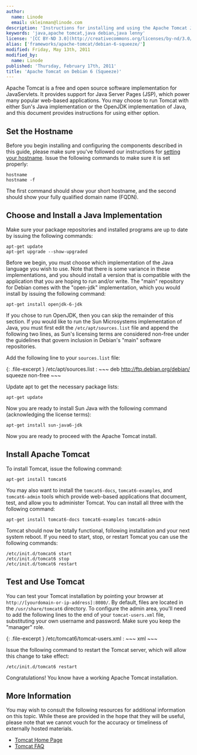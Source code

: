 ```yaml
---
author:
  name: Linode
  email: skleinman@linode.com
description: 'Instructions for installing and using the Apache Tomcat Java Servlet engine on Debian 5 (Squeeze.)'
keywords: 'java,apache tomcat,java debian,java lenny'
license: '[CC BY-ND 3.0](http://creativecommons.org/licenses/by-nd/3.0/us/)'
alias: ['frameworks/apache-tomcat/debian-6-squeeze/']
modified: Friday, May 13th, 2011
modified_by:
  name: Linode
published: 'Thursday, February 17th, 2011'
title: 'Apache Tomcat on Debian 6 (Squeeze)'
---
```


Apache Tomcat is a free and open source software implementation for JavaServlets. It provides support for Java Server Pages (JSP), which power many popular web-based applications. You may choose to run Tomcat with either Sun's Java implementation or the OpenJDK implementation of Java, and this document provides instructions for using either option.

Set the Hostname
----------------

Before you begin installing and configuring the components described in this guide, please make sure you've followed our instructions for [setting your hostname](/docs/getting-started#sph_set-the-hostname). Issue the following commands to make sure it is set properly:

    hostname
    hostname -f

The first command should show your short hostname, and the second should show your fully qualified domain name (FQDN).

Choose and Install a Java Implementation
----------------------------------------

Make sure your package repositories and installed programs are up to date by issuing the following commands:

    apt-get update
    apt-get upgrade --show-upgraded

Before we begin, you must choose which implementation of the Java language you wish to use. Note that there is some variance in these implementations, and you should install a version that is compatible with the application that you are hoping to run and/or write. The "main" repository for Debian comes with the "open-jdk" implementation, which you would install by issuing the following command:

    apt-get install openjdk-6-jdk

If you chose to run OpenJDK, then you can skip the remainder of this section. If you would like to run the Sun Microsystems implementation of Java, you must first edit the `/etc/apt/sources.list` file and append the following two lines, as Sun's licensing terms are considered non-free under the guidelines that govern inclusion in Debian's "main" software repositories.

Add the following line to your `sources.list` file:

{: .file-excerpt }
/etc/apt/sources.list
:   ~~~
    deb http://ftp.debian.org/debian/ squeeze non-free 
    ~~~

Update apt to get the necessary package lists:

    apt-get update 

Now you are ready to install Sun Java with the following command (acknowledging the license terms):

    apt-get install sun-java6-jdk

Now you are ready to proceed with the Apache Tomcat install.

Install Apache Tomcat
---------------------

To install Tomcat, issue the following command:

    apt-get install tomcat6

You may also want to install the `tomcat6-docs`, `tomcat6-examples`, and `tomcat6-admin` tools which provide web-based applications that document, test, and allow you to administer Tomcat. You can install all three with the following command:

    apt-get install tomcat6-docs tomcat6-examples tomcat6-admin

Tomcat should now be totally functional, following installation and your next system reboot. If you need to start, stop, or restart Tomcat you can use the following commands:

    /etc/init.d/tomcat6 start
    /etc/init.d/tomcat6 stop
    /etc/init.d/tomcat6 restart

Test and Use Tomcat
-------------------

You can test your Tomcat installation by pointing your browser at `http://[yourdomain-or-ip-address]:8080/`. By default, files are located in the `/usr/share/tomcat6` directory. To configure the admin area, you'll need to add the following lines to the end of your `tomcat-users.xml` file, substituting your own username and password. Make sure you keep the "manager" role.

{: .file-excerpt }
/etc/tomcat6/tomcat-users.xml
:   ~~~ xml
    <role rolename="manager"/>
    <user username="squire" password="ducklingtonmorris" roles="manager"/>
    ~~~

Issue the following command to restart the Tomcat server, which will allow this change to take effect:

    /etc/init.d/tomcat6 restart

Congratulations! You know have a working Apache Tomcat installation.

More Information
----------------

You may wish to consult the following resources for additional information on this topic. While these are provided in the hope that they will be useful, please note that we cannot vouch for the accuracy or timeliness of externally hosted materials.

- [Tomcat Home Page](http://tomcat.apache.org/)
- [Tomcat FAQ](http://wiki.apache.org/tomcat/FAQ)



